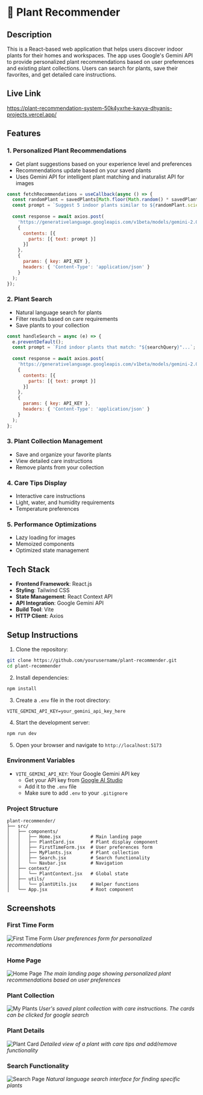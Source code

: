 # 🌱 Plant Recommender

## Description
This is a React-based web application that helps users discover indoor plants for their homes and workspaces. The app uses Google's Gemini API to provide personalized plant recommendations based on user preferences and existing plant collections. Users can search for plants, save their favorites, and get detailed care instructions.

## Live Link
https://plant-recommendation-system-50k4yxrhe-kavya-dhyanis-projects.vercel.app/

## Features

### 1. Personalized Plant Recommendations
- Get plant suggestions based on your experience level and preferences
- Recommendations update based on your saved plants
- Uses Gemini API for intelligent plant matching and inaturalist API for images

```jsx
const fetchRecommendations = useCallback(async () => {
  const randomPlant = savedPlants[Math.floor(Math.random() * savedPlants.length)];
  const prompt = `Suggest 5 indoor plants similar to ${randomPlant.scientificName}...`;
  
  const response = await axios.post(
    'https://generativelanguage.googleapis.com/v1beta/models/gemini-2.0-flash:generateContent',
    {
      contents: [{
        parts: [{ text: prompt }]
      }]
    },
    {
      params: { key: API_KEY },
      headers: { 'Content-Type': 'application/json' }
    }
  );
});
```

### 2. Plant Search
- Natural language search for plants
- Filter results based on care requirements
- Save plants to your collection

```jsx
const handleSearch = async (e) => {
  e.preventDefault();
  const prompt = `Find indoor plants that match: "${searchQuery}"...`;
  
  const response = await axios.post(
    'https://generativelanguage.googleapis.com/v1beta/models/gemini-2.0-flash:generateContent',
    {
      contents: [{
        parts: [{ text: prompt }]
      }]
    },
    {
      params: { key: API_KEY },
      headers: { 'Content-Type': 'application/json' }
    }
  );
};
```

### 3. Plant Collection Management
- Save and organize your favorite plants
- View detailed care instructions
- Remove plants from your collection

### 4. Care Tips Display
- Interactive care instructions
- Light, water, and humidity requirements
- Temperature preferences

### 5. Performance Optimizations
- Lazy loading for images
- Memoized components
- Optimized state management

## Tech Stack

- **Frontend Framework**: React.js
- **Styling**: Tailwind CSS
- **State Management**: React Context API
- **API Integration**: Google Gemini API
- **Build Tool**: Vite
- **HTTP Client**: Axios

## Setup Instructions

1. Clone the repository:
```bash
git clone https://github.com/yourusername/plant-recommender.git
cd plant-recommender
```

2. Install dependencies:
```bash
npm install
```

3. Create a `.env` file in the root directory:
```env
VITE_GEMINI_API_KEY=your_gemini_api_key_here
```

4. Start the development server:
```bash
npm run dev
```

5. Open your browser and navigate to `http://localhost:5173`

### Environment Variables
- `VITE_GEMINI_API_KEY`: Your Google Gemini API key
  - Get your API key from [Google AI Studio](https://makersuite.google.com/app/apikey)
  - Add it to the `.env` file
  - Make sure to add `.env` to your `.gitignore`

### Project Structure
```
plant-recommender/
├── src/
│   ├── components/
│   │   ├── Home.jsx           # Main landing page
│   │   ├── PlantCard.jsx      # Plant display component
│   │   ├── FirstTimeForm.jsx  # User preferences form
│   │   ├── MyPlants.jsx       # Plant collection
│   │   ├── Search.jsx         # Search functionality
│   │   └── Navbar.jsx         # Navigation
│   ├── context/
│   │   └── PlantContext.jsx   # Global state
│   ├── utils/
│   │   └── plantUtils.jsx     # Helper functions
│   └── App.jsx                # Root component
```

## Screenshots

### First Time Form
![First Time Form](screenshots/form.png)
*User preferences form for personalized recommendations*

### Home Page
![Home Page](screenshots/home.png)
*The main landing page showing personalized plant recommendations based on user preferences*

### Plant Collection
![My Plants](screenshots/my_plants.png)
*User's saved plant collection with care instructions. The cards can be clicked for google search*

### Plant Details
![Plant Card](screenshots/my_plants_details.png)
*Detailed view of a plant with care tips and add/remove functionality*

### Search Functionality
![Search Page](screenshots/search_results.png)
*Natural language search interface for finding specific plants*



